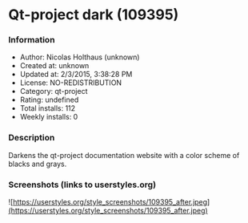 # Qt-project dark (109395)

### Information
- Author: Nicolas Holthaus (unknown)
- Created at: unknown
- Updated at: 2/3/2015, 3:38:28 PM
- License: NO-REDISTRIBUTION
- Category: qt-project
- Rating: undefined
- Total installs: 112
- Weekly installs: 0


### Description
Darkens the qt-project documentation website with a color scheme of blacks and grays.


### Screenshots (links to userstyles.org)
![https://userstyles.org/style_screenshots/109395_after.jpeg](https://userstyles.org/style_screenshots/109395_after.jpeg)


